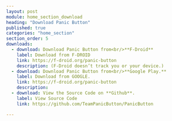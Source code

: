 ```yaml
---
layout: post
module: home_section_download
heading: "Download Panic Button"
published: true
categories: "home_section"
section_order: 5
downloads:
  - download: Download Panic Button from<br/>**F-Droid**
    label: Download from F-DROID
    link: https://f-droid.org/panic-button
    description: (F-Droid doesn’t track you or your device.)
  - download: Download Panic Button from<br/>**Google Play.**
    label: Download from GOOGLE.
    link: https://f-droid.org/panic-button
    description: 
  - download: View the Source Code on **Github**.
    label: View Source Code
    link: https://github.com/TeamPanicButton/PanicButton

---
```

